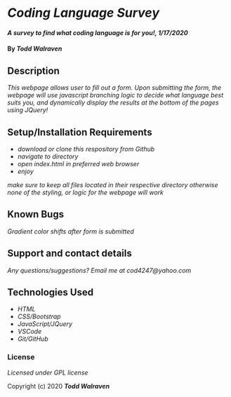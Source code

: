 # _Coding Language Survey_

#### _A survey to find what coding language is for you!, 1/17/2020_

#### By _**Todd Walraven**_

## Description

_This webpage allows user to fill out a form. Upon submitting the form, the webpage will use javascript branching logic to decide what language best suits you, and dynamically display the results at the bottom of the pages using JQuery!_

## Setup/Installation Requirements

* _download or clone this respository from Github_
* _navigate to directory_
* _open index.html in preferred web browser_
* _enjoy_

_make sure to keep all files located in their respective directory otherwise none of the styling, or logic for the webpage will work_

## Known Bugs

_Gradient color shifts after form is submitted_

## Support and contact details

_Any questions/suggestions? Email me at cod4247@yahoo.com_

## Technologies Used

* _HTML_
* _CSS/Bootstrap_
* _JavaScript/JQuery_
* _VSCode_
* _Git/GitHub_

### License

*Licensed under GPL license*

Copyright (c) 2020 **_Todd Walraven_**